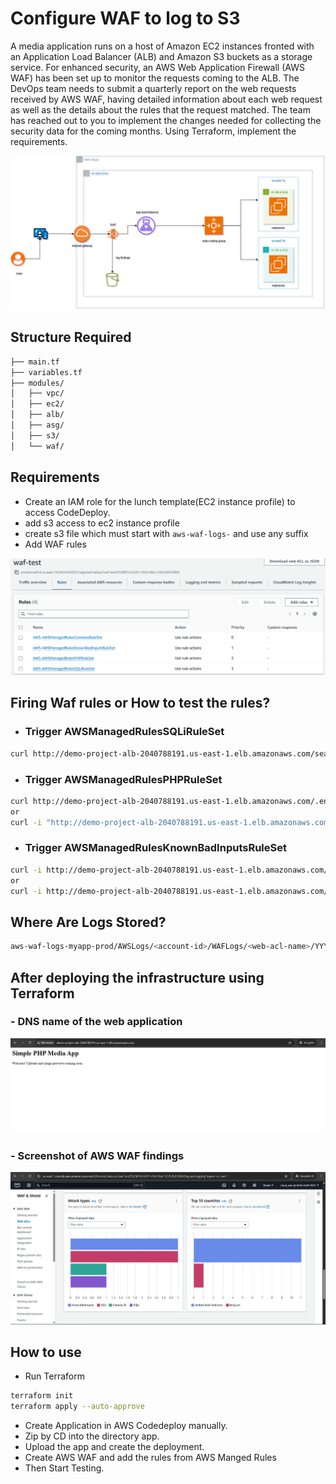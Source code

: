 # Configure WAF to log to S3

A media application runs on a host of Amazon EC2 instances fronted with an Application Load Balancer (ALB) and Amazon S3 buckets as a storage service. For enhanced security, an AWS Web Application Firewall (AWS WAF) has been set up to monitor the requests coming to the ALB. The DevOps team needs to submit a quarterly report on the web requests received by AWS WAF, having detailed information about each web request as well as the details about the rules that the request matched. The team has reached out to you to implement the changes needed for collecting the security data for the coming months.
Using Terraform, implement the requirements.

![waf-archi](assets/waf.png)

## Structure Required

```sh
├── main.tf
├── variables.tf
├── modules/
│   ├── vpc/
│   ├── ec2/
│   ├── alb/
│   ├── asg/
│   ├── s3/
│   └── waf/
```

## Requirements

- Create an IAM role for the lunch template(EC2 instance profile) to access CodeDeploy.
- add s3 access to ec2 instance profile
- create s3 file which must start with ``aws-waf-logs-`` and use any suffix
- Add WAF rules

![alt text](assets/screenshot1.png)

## Firing Waf rules or How to test the rules?

- ### Trigger AWSManagedRulesSQLiRuleSet

```sh
curl http://demo-project-alb-2040788191.us-east-1.elb.amazonaws.com/search.php?query=%27%20OR%201=1%20--%22
```

- ### Trigger AWSManagedRulesPHPRuleSet

```sh
curl http://demo-project-alb-2040788191.us-east-1.elb.amazonaws.com/.env
or 
curl -i "http://demo-project-alb-2040788191.us-east-1.elb.amazonaws.com/config.php.bak"
```

- ### Trigger AWSManagedRulesKnownBadInputsRuleSet

```sh
curl -i http://demo-project-alb-2040788191.us-east-1.elb.amazonaws.com/?input=%3Cscript%3Ealert(%27x%27)%3C/script%3E
or
curl -i http://demo-project-alb-2040788191.us-east-1.elb.amazonaws.com/?input=../../../../etc/passwd
```

## Where Are Logs Stored?

```sh
aws-waf-logs-myapp-prod/AWSLogs/<account-id>/WAFLogs/<web-acl-name>/YYYY/MM/DD/...
```

## After deploying the infrastructure using  Terraform

### - DNS name of the web application

![alt text](assets/website.png)

### - Screenshot of AWS WAF findings

![alt text](assets/screenshot2.png)

## How to use

- Run Terraform

```sh
terraform init
terraform apply --auto-approve
```

- Create Application in AWS Codedeploy manually.
- Zip by CD into the directory app.
- Upload the app and create the deployment.
- Create AWS WAF and add the rules from AWS Manged Rules
- Then Start Testing.

